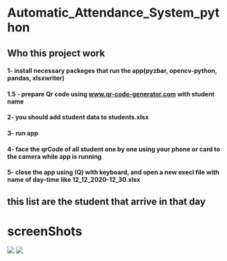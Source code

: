# Automatic_Attendance_System_python

## Who this project work

#### 1- install necessary packeges that run the app(pyzbar, opencv-python, pandas, xlsxwriter)

#### 1.5 - prepare Qr code using www.qr-code-generator.com with student name

#### 2- you should add student data to students.xlsx

#### 3- run app

#### 4- face the qrCode of all student one by one using your phone or card to the camera while app is running

#### 5- close the app using (Q) with keyboard, and open a new execl file with name of day-time like 12_12_2020-12_30.xlsx

## this list are the student that arrive in that day

# screenShots

<img src="https://github.com/tahaTWM/Automatic_Attendance_System_python/blob/master/screenShots/code.png?raw=true">

<img src="https://github.com/tahaTWM/Automatic_Attendance_System_python/blob/master/screenShots/qrcodeReading.jpg?raw=true">
